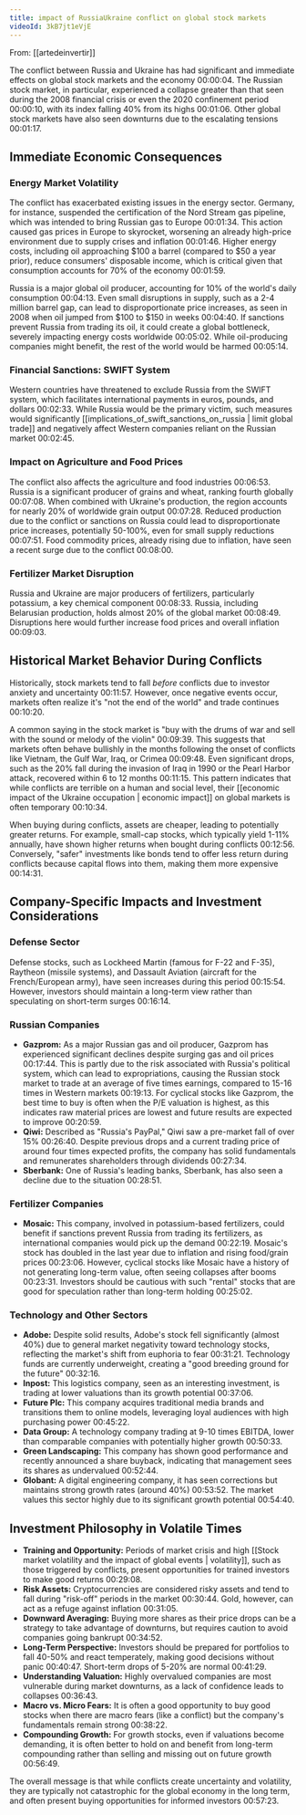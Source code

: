 ```yaml
---
title: impact of RussiaUkraine conflict on global stock markets
videoId: 3kB7jt1eVjE
---
```


From: [[artedeinvertir]] <br/> 

The conflict between Russia and Ukraine has had significant and immediate effects on global stock markets and the economy <a class="yt-timestamp" data-t="00:00:04">00:00:04</a>. The Russian stock market, in particular, experienced a collapse greater than that seen during the 2008 financial crisis or even the 2020 confinement period <a class="yt-timestamp" data-t="00:00:10">00:00:10</a>, with its index falling 40% from its highs <a class="yt-timestamp" data-t="00:01:06">00:01:06</a>. Other global stock markets have also seen downturns due to the escalating tensions <a class="yt-timestamp" data-t="00:01:17">00:01:17</a>.

## Immediate Economic Consequences

### Energy Market Volatility
The conflict has exacerbated existing issues in the energy sector. Germany, for instance, suspended the certification of the Nord Stream gas pipeline, which was intended to bring Russian gas to Europe <a class="yt-timestamp" data-t="00:01:34">00:01:34</a>. This action caused gas prices in Europe to skyrocket, worsening an already high-price environment due to supply crises and inflation <a class="yt-timestamp" data-t="00:01:46">00:01:46</a>. Higher energy costs, including oil approaching $100 a barrel (compared to $50 a year prior), reduce consumers' disposable income, which is critical given that consumption accounts for 70% of the economy <a class="yt-timestamp" data-t="00:01:59">00:01:59</a>.

Russia is a major global oil producer, accounting for 10% of the world's daily consumption <a class="yt-timestamp" data-t="00:04:13">00:04:13</a>. Even small disruptions in supply, such as a 2-4 million barrel gap, can lead to disproportionate price increases, as seen in 2008 when oil jumped from $100 to $150 in weeks <a class="yt-timestamp" data-t="00:04:40">00:04:40</a>. If sanctions prevent Russia from trading its oil, it could create a global bottleneck, severely impacting energy costs worldwide <a class="yt-timestamp" data-t="00:05:02">00:05:02</a>. While oil-producing companies might benefit, the rest of the world would be harmed <a class="yt-timestamp" data-t="00:05:14">00:05:14</a>.

### Financial Sanctions: SWIFT System
Western countries have threatened to exclude Russia from the SWIFT system, which facilitates international payments in euros, pounds, and dollars <a class="yt-timestamp" data-t="00:02:33">00:02:33</a>. While Russia would be the primary victim, such measures would significantly [[implications_of_swift_sanctions_on_russia | limit global trade]] and negatively affect Western companies reliant on the Russian market <a class="yt-timestamp" data-t="00:02:45">00:02:45</a>.

### Impact on Agriculture and Food Prices
The conflict also affects the agriculture and food industries <a class="yt-timestamp" data-t="00:06:53">00:06:53</a>. Russia is a significant producer of grains and wheat, ranking fourth globally <a class="yt-timestamp" data-t="00:07:08">00:07:08</a>. When combined with Ukraine's production, the region accounts for nearly 20% of worldwide grain output <a class="yt-timestamp" data-t="00:07:28">00:07:28</a>. Reduced production due to the conflict or sanctions on Russia could lead to disproportionate price increases, potentially 50-100%, even for small supply reductions <a class="yt-timestamp" data-t="00:07:51">00:07:51</a>. Food commodity prices, already rising due to inflation, have seen a recent surge due to the conflict <a class="yt-timestamp" data-t="00:08:00">00:08:00</a>.

### Fertilizer Market Disruption
Russia and Ukraine are major producers of fertilizers, particularly potassium, a key chemical component <a class="yt-timestamp" data-t="00:08:33">00:08:33</a>. Russia, including Belarusian production, holds almost 20% of the global market <a class="yt-timestamp" data-t="00:08:49">00:08:49</a>. Disruptions here would further increase food prices and overall inflation <a class="yt-timestamp" data-t="00:09:03">00:09:03</a>.

## Historical Market Behavior During Conflicts

Historically, stock markets tend to fall *before* conflicts due to investor anxiety and uncertainty <a class="yt-timestamp" data-t="00:11:57">00:11:57</a>. However, once negative events occur, markets often realize it's "not the end of the world" and trade continues <a class="yt-timestamp" data-t="00:10:20">00:10:20</a>.

A common saying in the stock market is "buy with the drums of war and sell with the sound or melody of the violin" <a class="yt-timestamp" data-t="00:09:39">00:09:39</a>. This suggests that markets often behave bullishly in the months following the onset of conflicts like Vietnam, the Gulf War, Iraq, or Crimea <a class="yt-timestamp" data-t="00:09:48">00:09:48</a>. Even significant drops, such as the 20% fall during the invasion of Iraq in 1990 or the Pearl Harbor attack, recovered within 6 to 12 months <a class="yt-timestamp" data-t="00:11:15">00:11:15</a>. This pattern indicates that while conflicts are terrible on a human and social level, their [[economic impact of the Ukraine occupation | economic impact]] on global markets is often temporary <a class="yt-timestamp" data-t="00:10:34">00:10:34</a>.

When buying during conflicts, assets are cheaper, leading to potentially greater returns. For example, small-cap stocks, which typically yield 1-11% annually, have shown higher returns when bought during conflicts <a class="yt-timestamp" data-t="00:12:56">00:12:56</a>. Conversely, "safer" investments like bonds tend to offer less return during conflicts because capital flows into them, making them more expensive <a class="yt-timestamp" data-t="00:14:31">00:14:31</a>.

## Company-Specific Impacts and Investment Considerations

### Defense Sector
Defense stocks, such as Lockheed Martin (famous for F-22 and F-35), Raytheon (missile systems), and Dassault Aviation (aircraft for the French/European army), have seen increases during this period <a class="yt-timestamp" data-t="00:15:54">00:15:54</a>. However, investors should maintain a long-term view rather than speculating on short-term surges <a class="yt-timestamp" data-t="00:16:14">00:16:14</a>.

### Russian Companies
*   **Gazprom:** As a major Russian gas and oil producer, Gazprom has experienced significant declines despite surging gas and oil prices <a class="yt-timestamp" data-t="00:17:44">00:17:44</a>. This is partly due to the risk associated with Russia's political system, which can lead to expropriations, causing the Russian stock market to trade at an average of five times earnings, compared to 15-16 times in Western markets <a class="yt-timestamp" data-t="00:19:13">00:19:13</a>. For cyclical stocks like Gazprom, the best time to buy is often when the P/E valuation is highest, as this indicates raw material prices are lowest and future results are expected to improve <a class="yt-timestamp" data-t="00:20:59">00:20:59</a>.
*   **Qiwi:** Described as "Russia's PayPal," Qiwi saw a pre-market fall of over 15% <a class="yt-timestamp" data-t="00:26:40">00:26:40</a>. Despite previous drops and a current trading price of around four times expected profits, the company has solid fundamentals and remunerates shareholders through dividends <a class="yt-timestamp" data-t="00:27:34">00:27:34</a>.
*   **Sberbank:** One of Russia's leading banks, Sberbank, has also seen a decline due to the situation <a class="yt-timestamp" data-t="00:28:51">00:28:51</a>.

### Fertilizer Companies
*   **Mosaic:** This company, involved in potassium-based fertilizers, could benefit if sanctions prevent Russia from trading its fertilizers, as international companies would pick up the demand <a class="yt-timestamp" data-t="00:22:19">00:22:19</a>. Mosaic's stock has doubled in the last year due to inflation and rising food/grain prices <a class="yt-timestamp" data-t="00:23:06">00:23:06</a>. However, cyclical stocks like Mosaic have a history of not generating long-term value, often seeing collapses after booms <a class="yt-timestamp" data-t="00:23:31">00:23:31</a>. Investors should be cautious with such "rental" stocks that are good for speculation rather than long-term holding <a class="yt-timestamp" data-t="00:25:02">00:25:02</a>.

### Technology and Other Sectors
*   **Adobe:** Despite solid results, Adobe's stock fell significantly (almost 40%) due to general market negativity toward technology stocks, reflecting the market's shift from euphoria to fear <a class="yt-timestamp" data-t="00:31:21">00:31:21</a>. Technology funds are currently underweight, creating a "good breeding ground for the future" <a class="yt-timestamp" data-t="00:32:16">00:32:16</a>.
*   **Inpost:** This logistics company, seen as an interesting investment, is trading at lower valuations than its growth potential <a class="yt-timestamp" data-t="00:37:06">00:37:06</a>.
*   **Future Plc:** This company acquires traditional media brands and transitions them to online models, leveraging loyal audiences with high purchasing power <a class="yt-timestamp" data-t="00:45:22">00:45:22</a>.
*   **Data Group:** A technology company trading at 9-10 times EBITDA, lower than comparable companies with potentially higher growth <a class="yt-timestamp" data-t="00:50:33">00:50:33</a>.
*   **Green Landscaping:** This company has shown good performance and recently announced a share buyback, indicating that management sees its shares as undervalued <a class="yt-timestamp" data-t="00:52:44">00:52:44</a>.
*   **Globant:** A digital engineering company, it has seen corrections but maintains strong growth rates (around 40%) <a class="yt-timestamp" data-t="00:53:52">00:53:52</a>. The market values this sector highly due to its significant growth potential <a class="yt-timestamp" data-t="00:54:40">00:54:40</a>.

## Investment Philosophy in Volatile Times

*   **Training and Opportunity:** Periods of market crisis and high [[Stock market volatility and the impact of global events | volatility]], such as those triggered by conflicts, present opportunities for trained investors to make good returns <a class="yt-timestamp" data-t="00:29:08">00:29:08</a>.
*   **Risk Assets:** Cryptocurrencies are considered risky assets and tend to fall during "risk-off" periods in the market <a class="yt-timestamp" data-t="00:30:44">00:30:44</a>. Gold, however, can act as a refuge against inflation <a class="yt-timestamp" data-t="00:31:05">00:31:05</a>.
*   **Downward Averaging:** Buying more shares as their price drops can be a strategy to take advantage of downturns, but requires caution to avoid companies going bankrupt <a class="yt-timestamp" data-t="00:34:52">00:34:52</a>.
*   **Long-Term Perspective:** Investors should be prepared for portfolios to fall 40-50% and react temperately, making good decisions without panic <a class="yt-timestamp" data-t="00:40:47">00:40:47</a>. Short-term drops of 5-20% are normal <a class="yt-timestamp" data-t="00:41:29">00:41:29</a>.
*   **Understanding Valuation:** Highly overvalued companies are most vulnerable during market downturns, as a lack of confidence leads to collapses <a class="yt-timestamp" data-t="00:36:43">00:36:43</a>.
*   **Macro vs. Micro Fears:** It is often a good opportunity to buy good stocks when there are macro fears (like a conflict) but the company's fundamentals remain strong <a class="yt-timestamp" data-t="00:38:22">00:38:22</a>.
*   **Compounding Growth:** For growth stocks, even if valuations become demanding, it is often better to hold on and benefit from long-term compounding rather than selling and missing out on future growth <a class="yt-timestamp" data-t="00:56:49">00:56:49</a>.

The overall message is that while conflicts create uncertainty and volatility, they are typically not catastrophic for the global economy in the long term, and often present buying opportunities for informed investors <a class="yt-timestamp" data-t="00:57:23">00:57:23</a>.